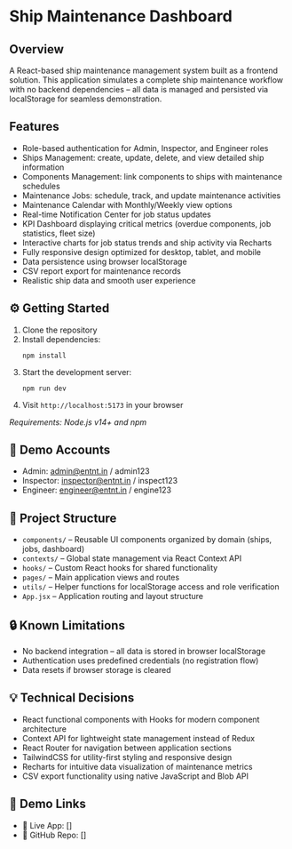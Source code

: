# Ship Maintenance Dashboard

## Overview

A React-based ship maintenance management system built as a frontend solution. This application simulates a complete ship maintenance workflow with no backend dependencies – all data is managed and persisted via localStorage for seamless demonstration.

## Features

- Role-based authentication for Admin, Inspector, and Engineer roles
- Ships Management: create, update, delete, and view detailed ship information
- Components Management: link components to ships with maintenance schedules
- Maintenance Jobs: schedule, track, and update maintenance activities
- Maintenance Calendar with Monthly/Weekly view options
- Real-time Notification Center for job status updates
- KPI Dashboard displaying critical metrics (overdue components, job statistics, fleet size)
- Interactive charts for job status trends and ship activity via Recharts
- Fully responsive design optimized for desktop, tablet, and mobile
- Data persistence using browser localStorage
- CSV report export for maintenance records
- Realistic ship data and smooth user experience

## ⚙️ Getting Started

1. Clone the repository
2. Install dependencies:
   ```
   npm install
   ```
3. Start the development server:
   ```
   npm run dev
   ```
4. Visit `http://localhost:5173` in your browser

_Requirements: Node.js v14+ and npm_

## 🔑 Demo Accounts

- Admin: admin@entnt.in / admin123
- Inspector: inspector@entnt.in / inspect123
- Engineer: engineer@entnt.in / engine123

## 🧱 Project Structure

- `components/` – Reusable UI components organized by domain (ships, jobs, dashboard)
- `contexts/` – Global state management via React Context API
- `hooks/` – Custom React hooks for shared functionality
- `pages/` – Main application views and routes
- `utils/` – Helper functions for localStorage access and role verification
- `App.jsx` – Application routing and layout structure

## 🔒 Known Limitations

- No backend integration – all data is stored in browser localStorage
- Authentication uses predefined credentials (no registration flow)
- Data resets if browser storage is cleared

## 💡 Technical Decisions

- React functional components with Hooks for modern component architecture
- Context API for lightweight state management instead of Redux
- React Router for navigation between application sections
- TailwindCSS for utility-first styling and responsive design
- Recharts for intuitive data visualization of maintenance metrics
- CSV export functionality using native JavaScript and Blob API

## 📎 Demo Links

- 🔗 Live App: []
- 🔗 GitHub Repo: []
